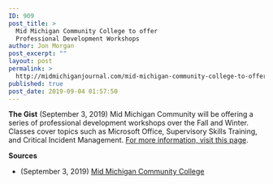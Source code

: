 ```yaml
---
ID: 909
post_title: >
  Mid Michigan Community College to offer
  Professional Development Workshops
author: Jon Morgan
post_excerpt: ""
layout: post
permalink: >
  http://midmichiganjournal.com/mid-michigan-community-college-to-offer-professional-development-workshops
published: true
post_date: 2019-09-04 01:57:50
---
```

<strong>The Gist</strong>
(September 3, 2019) Mid Michigan Community will be offering a series of professional development workshops over the Fall and Winter. Classes cover topics such as Microsoft Office, Supervisory Skills Training, and Critical Incident Management. <a href="https://www.midmich.edu/departments/corporate-continuing-education/professional-development-workshops">For more information, visit this page</a>.

<strong>Sources</strong>
<ul>
 	<li>(September 3, 2019) <a href="https://www.midmich.edu/departments/corporate-continuing-education/professional-development-workshops)">Mid Michigan Community College</a></li>
</ul>